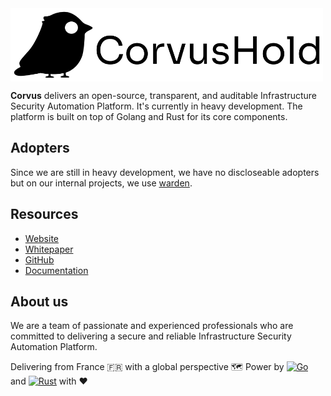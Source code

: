 <img src="img/logo_texte.svg" alt="Corvus Hold" width="500" align="center">

**Corvus** delivers an open-source, transparent, and auditable Infrastructure Security Automation Platform. It's currently in heavy development.
The platform is built on top of Golang and Rust for its core components.

## Adopters

Since we are still in heavy development, we have no discloseable adopters but on our internal projects, we use [warden](https://github.com/CorvusHold/warden).

## Resources

- [Website](https://corvushold.com)
- [Whitepaper](https://corvushold.com/whitepaper)
- [GitHub](https://github.com/CorvusHold)
- [Documentation](https://docs.corvushold.com)

## About us

We are a team of passionate and experienced professionals who are committed to delivering a secure and reliable Infrastructure Security Automation Platform.

Delivering from France :fr: with a global perspective :world_map:
Power by [![Go](https://img.shields.io/badge/Go-%2300ADD8.svg?&logo=go&logoColor=white)](#) and [![Rust](https://img.shields.io/badge/Rust-%23000000.svg?e&logo=rust&logoColor=white)](#) with :heart: